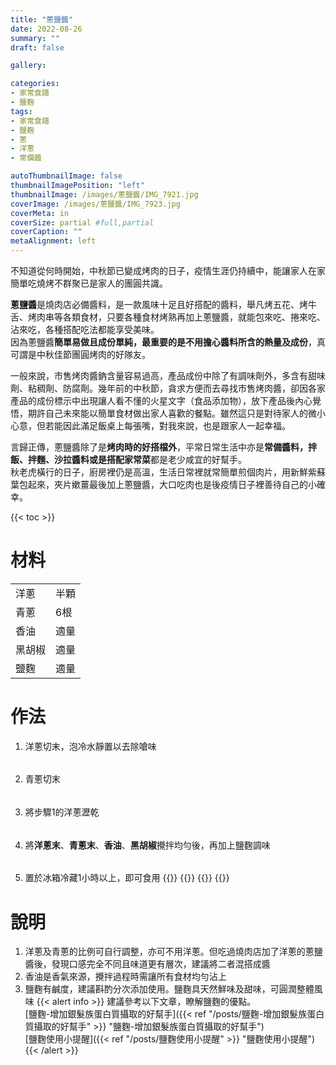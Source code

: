 ```yaml
---
title: "蔥鹽醬"
date: 2022-08-26
summary: ""
draft: false

gallery: 

categories:
- 家常食譜
- 鹽麴
tags:
- 家常食譜
- 鹽麴
- 蔥
- 洋蔥
- 常備醬

autoThumbnailImage: false
thumbnailImagePosition: "left"
thumbnailImage: /images/蔥鹽醬/IMG_7921.jpg
coverImage: /images/蔥鹽醬/IMG_7923.jpg
coverMeta: in
coverSize: partial #full,partial
coverCaption: ""
metaAlignment: left
---
```

不知道從何時開始，中秋節已變成烤肉的日子，疫情生涯仍持續中，能讓家人在家簡單吃燒烤不群聚已是家人的團圓共識。
<!--more-->
**蔥鹽醬**是燒肉店必備醬料，是一款風味十足且好搭配的醬料，舉凡烤五花、烤牛舌、烤肉串等各類食材，只要各種食材烤熟再加上蔥鹽醬，就能包來吃、捲來吃、沾來吃，各種搭配吃法都能享受美味。\
因為蔥鹽醬**簡單易做且成份單純，最重要的是不用擔心醬料所含的熱量及成份**，真可謂是中秋佳節團圓烤肉的好隊友。

一般來說，市售烤肉醬鈉含量容易過高，產品成份中除了有調味劑外，多含有甜味劑、粘稠劑、防腐劑。幾年前的中秋節，貪求方便而去尋找市售烤肉醬，卻因各家產品的成份標示中出現讓人看不懂的火星文字（食品添加物），放下產品後內心覺悟，期許自己未來能以簡單食材做出家人喜歡的餐點。雖然這只是對待家人的微小心意，但若能因此滿足飯桌上每張嘴，對我來說，也是跟家人一起幸福。

言歸正傳，蔥鹽醬除了是**烤肉時的好搭檔外**，平常日常生活中亦是**常備醬料，拌飯、拌麵、沙拉醬料或是搭配家常菜**都是老少咸宜的好幫手。\
秋老虎橫行的日子，廚房裡仍是高溫，生活日常裡就常簡單煎個肉片，用新鮮紫蘇葉包起來，夾片嫰薑最後加上蔥鹽醬，大口吃肉也是後疫情日子裡善待自己的小確幸。

{{< toc >}}

# 材料
|||
|:--|:--|
|洋蔥|半顆|
|青蔥|6根|
|香油|適量|
|黑胡椒|適量|
|鹽麴|適量|

# 作法
1. 洋蔥切末，泡冷水靜置以去除嗆味
######
2. 青蔥切末
######
3. 將步驟1的洋蔥瀝乾
######
4. 將**洋蔥末**、**青蔥末**、**香油**、**黑胡椒**攪拌均勻後，再加上鹽麴調味
######
5. 置於冰箱冷藏1小時以上，即可食用
{{<image classes="clear">}}
{{<image classes="nocaption fancybox fig-50" thumbnail-width="99%" thumbnail-height="99%" src="/images/蔥鹽醬/IMG_7914.jpg" title="" >}}
{{<image classes="nocaption fancybox fig-50" thumbnail-width="94.5%" thumbnail-height="94.5%" src="/images/蔥鹽醬/IMG_7921.jpg" title="" >}}
{{<image classes="clear">}}

# 說明
1. 洋蔥及青蔥的比例可自行調整，亦可不用洋蔥。但吃過燒肉店加了洋蔥的蔥鹽醬後，發現口感完全不同且味道更有層次，建議將二者混搭成醬
2. 香油是香氣來源，攪拌過程時需讓所有食材均勻沾上
3. 鹽麴有鹹度，建議斟酌分次添加使用。鹽麴具天然鮮味及甜味，可圓潤整體風味
{{< alert info >}}
建議參考以下文章，瞭解鹽麴的優點。\
[鹽麴-增加銀髮族蛋白質攝取的好幫手]({{< ref "/posts/鹽麴-增加銀髮族蛋白質攝取的好幫手" >}} "鹽麴-增加銀髮族蛋白質攝取的好幫手")\
[鹽麴使用小提醒]({{< ref "/posts/鹽麴使用小提醒" >}} "鹽麴使用小提醒")
{{< /alert >}}